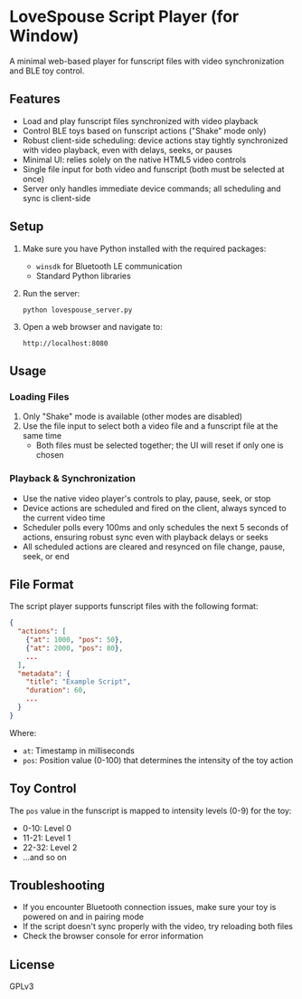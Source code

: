# LoveSpouse Script Player (for Window)

A minimal web-based player for funscript files with video synchronization and BLE toy control.

## Features

- Load and play funscript files synchronized with video playback
- Control BLE toys based on funscript actions ("Shake" mode only)
- Robust client-side scheduling: device actions stay tightly synchronized with video playback, even with delays, seeks, or pauses
- Minimal UI: relies solely on the native HTML5 video controls
- Single file input for both video and funscript (both must be selected at once)
- Server only handles immediate device commands; all scheduling and sync is client-side

## Setup

1. Make sure you have Python installed with the required packages:
   - `winsdk` for Bluetooth LE communication
   - Standard Python libraries

2. Run the server:
   ```
   python lovespouse_server.py
   ```

3. Open a web browser and navigate to:
   ```
   http://localhost:8080
   ```

## Usage

### Loading Files

1. Only "Shake" mode is available (other modes are disabled)
2. Use the file input to select both a video file and a funscript file at the same time
   - Both files must be selected together; the UI will reset if only one is chosen

### Playback & Synchronization

- Use the native video player's controls to play, pause, seek, or stop
- Device actions are scheduled and fired on the client, always synced to the current video time
- Scheduler polls every 100ms and only schedules the next 5 seconds of actions, ensuring robust sync even with playback delays or seeks
- All scheduled actions are cleared and resynced on file change, pause, seek, or end

## File Format

The script player supports funscript files with the following format:

```json
{
  "actions": [
    {"at": 1000, "pos": 50},
    {"at": 2000, "pos": 80},
    ...
  ],
  "metadata": {
    "title": "Example Script",
    "duration": 60,
    ...
  }
}
```

Where:
- `at`: Timestamp in milliseconds
- `pos`: Position value (0-100) that determines the intensity of the toy action

## Toy Control

The `pos` value in the funscript is mapped to intensity levels (0-9) for the toy:

- 0-10: Level 0
- 11-21: Level 1
- 22-32: Level 2
- ...and so on

## Troubleshooting

- If you encounter Bluetooth connection issues, make sure your toy is powered on and in pairing mode
- If the script doesn't sync properly with the video, try reloading both files
- Check the browser console for error information

## License

GPLv3

